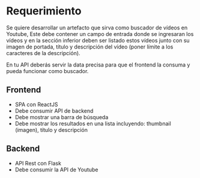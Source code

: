 # Requerimiento
Se quiere desarrollar un artefacto que sirva como buscador de vídeos en Youtube, Este debe contener un campo de entrada donde se ingresaran los vídeos y en la sección inferior deben ser listado estos vídeos junto con su imagen de portada, título y descripción del vídeo (poner límite a los caracteres de la descripción).

En tu API deberás servir la data precisa para que el frontend la consuma y pueda funcionar como buscador.


## Frontend

- SPA con ReactJS
- Debe consumir API de backend
- Debe mostrar una barra de búsqueda
- Debe mostrar los resultados en una lista incluyendo: thumbnail (imagen), título y descripción

## Backend

- API Rest con Flask
- Debe consumir la API de Youtube
